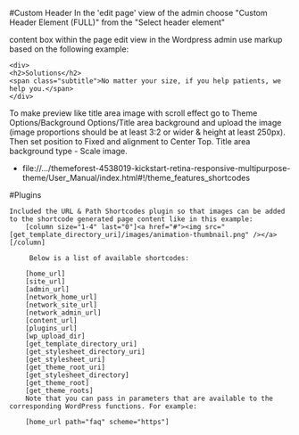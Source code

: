 #Custom Header
In the 'edit page' view of the admin choose "Custom Header Element (FULL)" from the "Select header element"

content box within the page edit view in the Wordpress admin use markup based on the following example:

	<div>
	<h2>Solutions</h2>
	<span class="subtitle">No matter your size, if you help patients, we help you.</span>
	</div>


To make preview like title area image with scroll effect go to Theme Options/Background Options/Title area background and upload the image (image proportions should be at least 3:2 or wider & height at least 250px). Then set position to Fixed and alignment to Center Top. Title area background type - Scale image.
- file://.../themeforest-4538019-kickstart-retina-responsive-multipurpose-theme/User_Manual/index.html#!/theme_features_shortcodes


#Plugins

	Included the URL & Path Shortcodes plugin so that images can be added to the shortcode generated page content like in this example:
		[column size="1-4" last="0"]<a href="#"><img src="[get_template_directory_uri]/images/animation-thumbnail.png" /></a>[/column]

		 Below is a list of available shortcodes:

		[home_url]
		[site_url]
		[admin_url]
		[network_home_url]
		[network_site_url]
		[network_admin_url]
		[content_url]
		[plugins_url]
		[wp_upload_dir]
		[get_template_directory_uri]
		[get_stylesheet_directory_uri]
		[get_stylesheet_uri]
		[get_theme_root_uri]
		[get_stylesheet_directory]
		[get_theme_root]
		[get_theme_roots]
		Note that you can pass in parameters that are available to the corresponding WordPress functions. For example:

		[home_url path="faq" scheme="https"]